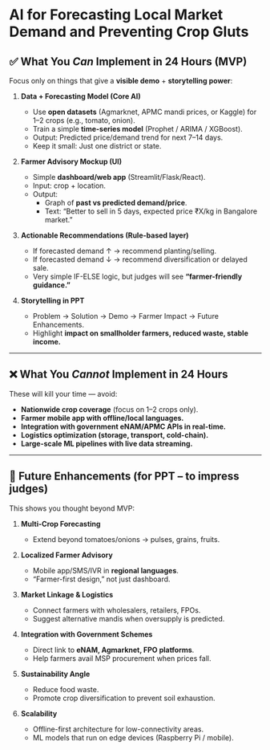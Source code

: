 # AI for Forecasting Local Market Demand and Preventing Crop Gluts

## ✅ What You *Can* Implement in 24 Hours (MVP)

Focus only on things that give a **visible demo** + **storytelling power**:

1. **Data + Forecasting Model (Core AI)**
   - Use **open datasets** (Agmarknet, APMC mandi prices, or Kaggle) for 1–2 crops (e.g., tomato, onion).
   - Train a simple **time-series model** (Prophet / ARIMA / XGBoost).
   - Output: Predicted price/demand trend for next 7–14 days.
   - Keep it small: Just one district or state.

2. **Farmer Advisory Mockup (UI)**
   - Simple **dashboard/web app** (Streamlit/Flask/React).
   - Input: crop + location.
   - Output:
     - Graph of **past vs predicted demand/price**.
     - Text: “Better to sell in 5 days, expected price ₹X/kg in Bangalore market.”

3. **Actionable Recommendations (Rule-based layer)**
   - If forecasted demand ↑ → recommend planting/selling.
   - If forecasted demand ↓ → recommend diversification or delayed sale.
   - Very simple IF-ELSE logic, but judges will see **“farmer-friendly guidance.”**

4. **Storytelling in PPT**
   - Problem → Solution → Demo → Farmer Impact → Future Enhancements.
   - Highlight **impact on smallholder farmers, reduced waste, stable income.**

---

## ❌ What You *Cannot* Implement in 24 Hours

These will kill your time — avoid:

- **Nationwide crop coverage** (focus on 1–2 crops only).
- **Farmer mobile app with offline/local languages.**
- **Integration with government eNAM/APMC APIs in real-time.**
- **Logistics optimization (storage, transport, cold-chain).**
- **Large-scale ML pipelines with live data streaming.**

---

## 🚀 Future Enhancements (for PPT – to impress judges)

This shows you thought beyond MVP:

1. **Multi-Crop Forecasting**
   - Extend beyond tomatoes/onions → pulses, grains, fruits.

2. **Localized Farmer Advisory**
   - Mobile app/SMS/IVR in **regional languages**.
   - “Farmer-first design,” not just dashboard.

3. **Market Linkage & Logistics**
   - Connect farmers with wholesalers, retailers, FPOs.
   - Suggest alternative mandis when oversupply is predicted.

4. **Integration with Government Schemes**
   - Direct link to **eNAM, Agmarknet, FPO platforms**.
   - Help farmers avail MSP procurement when prices fall.

5. **Sustainability Angle**
   - Reduce food waste.
   - Promote crop diversification to prevent soil exhaustion.

6. **Scalability**
   - Offline-first architecture for low-connectivity areas.
   - ML models that run on edge devices (Raspberry Pi / mobile).
